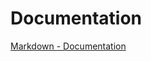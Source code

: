 Documentation
==
<a href="https://guides.github.com/features/mastering-markdown">Markdown - Documentation</a>
